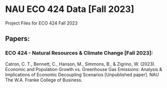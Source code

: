 # NAU ECO 424 Data [Fall 2023]
Project Files for ECO 424 Fall 2023

## Papers:

### ECO 424 - Natural Resources & Climate Change [Fall 2023]:

Catron, C. T., Bennett, C., Hanson, M., Simmons, B., & Zigrino, W. (2023). Economic and Population Growth vs. Greenhouse Gas Emissions: Analysis & Implications of Economic Decoupling Scenarios [Unpublished paper]. NAU The W.A. Franke College of Business.
